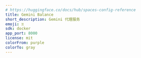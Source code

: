 ```yaml
---
# https://huggingface.co/docs/hub/spaces-config-reference
title: Gemini Balance
short_description: Gemini 代理服务
emoji: ♊
sdk: docker
app_port: 8000
license: mit
colorFrom: purple
colorTo: gray
---
```

